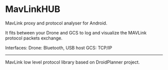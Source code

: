 MavLinkHUB
==========

MavLink proxy and protocol analyser for Android.

It fits between your Drone and GCS to log and visualize the MAVLink protocol packets exchange.

Interfaces:
Drone: Bluetooth, USB host
GCS: TCP/IP


----------------------------------------------------------------------------
MavLink low level protocol library based on DroidPlanner project.
